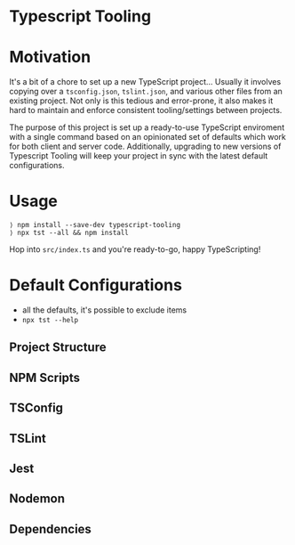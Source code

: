 # Typescript Tooling

# Motivation

It's a bit of a chore to set up a new TypeScript project... Usually it involves
copying over a `tsconfig.json`, `tslint.json`, and various other files from an
existing project. Not only is this tedious and error-prone, it also makes it
hard to maintain and enforce consistent tooling/settings between projects.

The purpose of this project is set up a ready-to-use TypeScript enviroment with
a single command based on an opinionated set of defaults which work for both
client and server code. Additionally, upgrading to new versions of Typescript
Tooling will keep your project in sync with the latest default configurations.

# Usage

```
⟩ npm install --save-dev typescript-tooling
⟩ npx tst --all && npm install
```

Hop into `src/index.ts` and you're ready-to-go, happy TypeScripting!

# Default Configurations

- all the defaults, it's possible to exclude items
- `npx tst --help`

## Project Structure

## NPM Scripts

## TSConfig

## TSLint

## Jest

## Nodemon

## Dependencies
